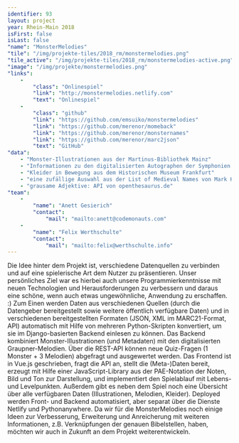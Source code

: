 ```yaml
---
identifier: 93
layout: project
year: Rhein-Main 2018
isFirst: false
isLast: false
"name": "MonsterMelodies"
"tile": "/img/projekte-tiles/2018_rm/monstermelodies.png"
"tile_active": "/img/projekte-tiles/2018_rm/monstermelodies-active.png"
"image": "/img/projekte/monstermelodies.png"
"links":
    -
        "class": "Onlinespiel"
        "link": "http://monstermelodies.netlify.com"
        "text": "Onlinespiel"
    -
        "class": "github"
        "link": "https://github.com/emsuiko/monstermelodies"
        "link": "https://github.com/merenor/momeback"
        "link": "https://github.com/merenor/monsternames"
        "link": "https://github.com/merenor/marc2json"
        "text": "GitHub"
"data":
    - "Monster-Illustrationen aus der Martinus-Bibliothek Mainz"
    - "Informationen zu den digitalisierten Autographen der Symphonien von Christoph Graupner, die sich in der ULB Darmstadt befinden, abgerufen über den OPAC von RISM"
    - "Kleider in Bewegung aus dem Historischen Museum Frankfurt"
    - "eine zufällige Auswahl aus der List of Medieval Names von Mark Hassman (https://www.mithrilandmages.com/utilities/MedievalBrowse.php)"
    - "grausame Adjektive: API von openthesaurus.de"
"team":
    -
        "name": "Anett Gesierich"
        "contact":
            "mail": "mailto:anett@codemonauts.com"
    -
        "name": "Felix Werthschulte"
        "contact":
            "mail": "mailto:felix@werthschulte.info"
---
```

Die Idee hinter dem Projekt ist, verschiedene Datenquellen zu verbinden und auf eine spielerische Art dem Nutzer zu präsentieren. Unser persönliches Ziel war es hierbei auch unsere Programmierkenntnisse mit neuen Technologien und Herausforderungen zu verbessern und daraus eine schöne, wenn auch etwas ungewöhnliche, Anwendung zu erschaffen. :)
Zum Einen werden Daten aus verschiedenen Quellen (durch die Datengeber bereitgestellt sowie weitere öffentlich verfügbare Daten) und in verschiedenen bereitgestellten Formaten (JSON, XML im MARC21-Format, API) automatisch mit Hilfe von mehreren Python-Skripten konvertiert, um sie im Django-basierten Backend einlesen zu können. Das Backend kombiniert Monster-Illustrationen (und Metadaten) mit den digitalisierten Graupner-Melodien. Über die REST-API können neue Quiz-Fragen (1 Monster + 3 Melodien) abgefragt und ausgewertet werden. Das Frontend ist in Vue.js geschrieben, fragt die API an, stellt die (Meta-)Daten bereit, erzeugt mit Hilfe einer JavaScript-Library aus der PAE-Notation der Noten, Bild und Ton zur Darstellung, und implementiert den Spielablauf mit Lebens- und Levelpunkten. Außerdem gibt es neben dem Spiel noch eine Übersicht über alle verfügbaren Daten (Illustrationen, Melodien, Kleider). Deployed werden Front- und Backend automatisiert, aber separat über die Dienste Netlify und Pythonanywhere.
Da wir für die MonsterMelodies noch einige Ideen zur Verbesserung, Erweiterung und Anreicherung mit weiteren Informationen, z.B. Verknüpfungen der genauen Bibelstellen, haben, möchten wir auch in Zukunft an dem Projekt weiterentwickeln.

